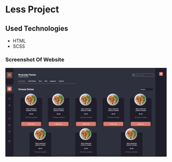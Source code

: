 # Less Project 
## Used Technologies 
* HTML
* SCSS
### Screenshot Of Website 
![Ekran resmi1](https://github.com/CavdarEsra/Less-Project/blob/main/less.png)
